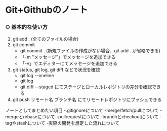 # Git+Githubのノート

### ○ 基本的な使い方

1. git add . (全てのファイルの場合)
2. git commit
    - git commit . (新規ファイルの作成がない場合、git add . が省略できる)
    - 「-m "メッセージ"」でメッセージを追加できる
    - 「-v」でエディターにてメッセージを追加できる
3. git status, git log, git diff などで状況を確認
    - git log --oneline
    - git log 
    - git diff --staged にてステージとローカルレポジトリの差分を確認できる
4. git push リモート名 ブランチ名 にてリモートレポジトリにプッシュできる

ノートとしてまとめたい項目
    -.gitignoreについて
    -merge/fetch/pullについて
    -mergeとrebaseについて
    -pullrequestについて
    -branchとcheckoutについて
    -tagやstashについて
    -実際の開発を想定した流れについて

